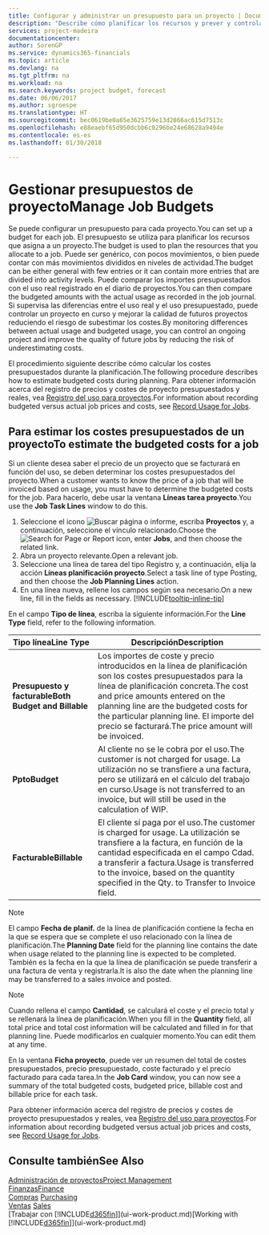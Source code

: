 ```yaml
---
title: Configurar y administrar un presupuesto para un proyecto | Documentos de Microsoft
description: "Describe cómo planificar los recursos y prever y controlar los costes de un proyecto mediante la configuración de un presupuesto para cada proyecto."
services: project-madeira
documentationcenter: 
author: SorenGP
ms.service: dynamics365-financials
ms.topic: article
ms.devlang: na
ms.tgt_pltfrm: na
ms.workload: na
ms.search.keywords: project budget, forecast
ms.date: 06/06/2017
ms.author: sgroespe
ms.translationtype: HT
ms.sourcegitcommit: bec0619be0a65e3625759e13d2866ac615d7513c
ms.openlocfilehash: e88eaebf65d950dcbb6c0296be24e68628a9494e
ms.contentlocale: es-es
ms.lasthandoff: 01/30/2018

---
```

# <a name="manage-job-budgets"></a><span data-ttu-id="37c2d-103">Gestionar presupuestos de proyecto</span><span class="sxs-lookup"><span data-stu-id="37c2d-103">Manage Job Budgets</span></span>
<span data-ttu-id="37c2d-104">Se puede configurar un presupuesto para cada proyecto.</span><span class="sxs-lookup"><span data-stu-id="37c2d-104">You can set up a budget for each job.</span></span> <span data-ttu-id="37c2d-105">El presupuesto se utiliza para planificar los recursos que asigna a un proyecto.</span><span class="sxs-lookup"><span data-stu-id="37c2d-105">The budget is used to plan the resources that you allocate to a job.</span></span> <span data-ttu-id="37c2d-106">Puede ser genérico, con pocos movimientos, o bien puede contar con más movimientos divididos en niveles de actividad.</span><span class="sxs-lookup"><span data-stu-id="37c2d-106">The budget can be either general with few entries or it can contain more entries that are divided into activity levels.</span></span> <span data-ttu-id="37c2d-107">Puede comparar los importes presupuestados con el uso real registrado en el diario de proyectos.</span><span class="sxs-lookup"><span data-stu-id="37c2d-107">You can then compare the budgeted amounts with the actual usage as recorded in the job journal.</span></span> <span data-ttu-id="37c2d-108">Si supervisa las diferencias entre el uso real y el uso presupuestado, puede controlar un proyecto en curso y mejorar la calidad de futuros proyectos reduciendo el riesgo de subestimar los costes.</span><span class="sxs-lookup"><span data-stu-id="37c2d-108">By monitoring differences between actual usage and budgeted usage, you can control an ongoing project and improve the quality of future jobs by reducing the risk of underestimating costs.</span></span>

<span data-ttu-id="37c2d-109">El procedimiento siguiente describe cómo calcular los costes presupuestados durante la planificación.</span><span class="sxs-lookup"><span data-stu-id="37c2d-109">The following procedure describes how to estimate budgeted costs during planning.</span></span> <span data-ttu-id="37c2d-110">Para obtener información acerca del registro de precios y costes de proyecto presupuestados y reales, vea [Registro del uso para proyectos](projects-how-record-job-usage.md).</span><span class="sxs-lookup"><span data-stu-id="37c2d-110">For information about recording budgeted versus actual job prices and costs, see [Record Usage for Jobs](projects-how-record-job-usage.md).</span></span>  

## <a name="JobBudgetCosts"></a> <span data-ttu-id="37c2d-111">Para estimar los costes presupuestados de un proyecto</span><span class="sxs-lookup"><span data-stu-id="37c2d-111">To estimate the budgeted costs for a job</span></span>
<span data-ttu-id="37c2d-112">Si un cliente desea saber el precio de un proyecto que se facturará en función del uso, se deben determinar los costes presupuestados del proyecto.</span><span class="sxs-lookup"><span data-stu-id="37c2d-112">When a customer wants to know the price of a job that will be invoiced based on usage, you must have to determine the budgeted costs for the job.</span></span> <span data-ttu-id="37c2d-113">Para hacerlo, debe usar la ventana **Líneas tarea proyecto**.</span><span class="sxs-lookup"><span data-stu-id="37c2d-113">You use the **Job Task Lines** window to do this.</span></span>

1. <span data-ttu-id="37c2d-114">Seleccione el icono ![Buscar página o informe](media/ui-search/search_small.png "icono Buscar página o informe"), escriba **Proyectos** y, a continuación, seleccione el vínculo relacionado.</span><span class="sxs-lookup"><span data-stu-id="37c2d-114">Choose the ![Search for Page or Report](media/ui-search/search_small.png "Search for Page or Report icon") icon, enter **Jobs**, and then choose the related link.</span></span>  
2. <span data-ttu-id="37c2d-115">Abra un proyecto relevante.</span><span class="sxs-lookup"><span data-stu-id="37c2d-115">Open a relevant job.</span></span>
3. <span data-ttu-id="37c2d-116">Seleccione una línea de tarea del tipo Registro y, a continuación, elija la acción **Líneas planificación proyecto**.</span><span class="sxs-lookup"><span data-stu-id="37c2d-116">Select a task line of type Posting, and then choose the **Job Planning Lines** action.</span></span>
4. <span data-ttu-id="37c2d-117">En una línea nueva, rellene los campos según sea necesario.</span><span class="sxs-lookup"><span data-stu-id="37c2d-117">On a new line, fill in the fields as necessary.</span></span> [!INCLUDE[tooltip-inline-tip](includes/tooltip-inline-tip_md.md)]   

<span data-ttu-id="37c2d-118">En el campo **Tipo de línea**, escriba la siguiente información.</span><span class="sxs-lookup"><span data-stu-id="37c2d-118">For the **Line Type** field, refer to the following information.</span></span>  

| <span data-ttu-id="37c2d-119">Tipo línea</span><span class="sxs-lookup"><span data-stu-id="37c2d-119">Line Type</span></span> | <span data-ttu-id="37c2d-120">Descripción</span><span class="sxs-lookup"><span data-stu-id="37c2d-120">Description</span></span> |
| --- | --- |
| <span data-ttu-id="37c2d-121">**Presupuesto y facturable**</span><span class="sxs-lookup"><span data-stu-id="37c2d-121">**Both Budget and Billable**</span></span> |<span data-ttu-id="37c2d-122">Los importes de coste y precio introducidos en la línea de planificación son los costes presupuestados para la línea de planificación concreta.</span><span class="sxs-lookup"><span data-stu-id="37c2d-122">The cost and price amounts entered on the planning line are the budgeted costs for the particular planning line.</span></span> <span data-ttu-id="37c2d-123">El importe del precio se facturará.</span><span class="sxs-lookup"><span data-stu-id="37c2d-123">The price amount will be invoiced.</span></span> |
| <span data-ttu-id="37c2d-124">**Ppto**</span><span class="sxs-lookup"><span data-stu-id="37c2d-124">**Budget**</span></span> |<span data-ttu-id="37c2d-125">Al cliente no se le cobra por el uso.</span><span class="sxs-lookup"><span data-stu-id="37c2d-125">The customer is not charged for usage.</span></span> <span data-ttu-id="37c2d-126">La utilización no se transfiere a una factura, pero se utilizará en el cálculo del trabajo en curso.</span><span class="sxs-lookup"><span data-stu-id="37c2d-126">Usage is not transferred to an invoice, but will still be used in the calculation of WIP.</span></span> |
| <span data-ttu-id="37c2d-127">**Facturable**</span><span class="sxs-lookup"><span data-stu-id="37c2d-127">**Billable**</span></span> |<span data-ttu-id="37c2d-128">El cliente sí paga por el uso.</span><span class="sxs-lookup"><span data-stu-id="37c2d-128">The customer is charged for usage.</span></span> <span data-ttu-id="37c2d-129">La utilización se transfiere a la factura, en función de la cantidad especificada en el campo Cdad. a transferir a factura.</span><span class="sxs-lookup"><span data-stu-id="37c2d-129">Usage is transferred to the invoice, based on the quantity specified in the Qty. to Transfer to Invoice field.</span></span> |

> [!NOTE]  
>   <span data-ttu-id="37c2d-130">El campo **Fecha de planif.** de la línea de planificación contiene la fecha en la que se espera que se complete el uso relacionado con la línea de planificación.</span><span class="sxs-lookup"><span data-stu-id="37c2d-130">The **Planning Date** field for the planning line contains the date when usage related to the planning line is expected to be completed.</span></span> <span data-ttu-id="37c2d-131">También es la fecha en la que la línea de planificación se puede transferir a una factura de venta y registrarla.</span><span class="sxs-lookup"><span data-stu-id="37c2d-131">It is also the date when the planning line may be transferred to a sales invoice and posted.</span></span>  

> [!NOTE]  
>   <span data-ttu-id="37c2d-132">Cuando rellena el campo **Cantidad**, se calculará el coste y el precio total y se rellenará la línea de planificación.</span><span class="sxs-lookup"><span data-stu-id="37c2d-132">When you fill in the **Quantity** field, all total price and total cost information will be calculated and filled in for that planning line.</span></span> <span data-ttu-id="37c2d-133">Puede modificarlos en cualquier momento.</span><span class="sxs-lookup"><span data-stu-id="37c2d-133">You can edit them at any time.</span></span>

<span data-ttu-id="37c2d-134">En la ventana **Ficha proyecto**, puede ver un resumen del total de costes presupuestados, precio presupuestado, coste facturado y el precio facturado para cada tarea.</span><span class="sxs-lookup"><span data-stu-id="37c2d-134">In the **Job Card** window, you can now see a summary of the total budgeted costs, budgeted price, billable cost and billable price for each task.</span></span>

<span data-ttu-id="37c2d-135">Para obtener información acerca del registro de precios y costes de proyecto presupuestados y reales, vea [Registro del uso para proyectos](projects-how-record-job-usage.md).</span><span class="sxs-lookup"><span data-stu-id="37c2d-135">For information about recording budgeted versus actual job prices and costs, see [Record Usage for Jobs](projects-how-record-job-usage.md).</span></span>

## <a name="see-also"></a><span data-ttu-id="37c2d-136">Consulte también</span><span class="sxs-lookup"><span data-stu-id="37c2d-136">See Also</span></span>
[<span data-ttu-id="37c2d-137">Administración de proyectos</span><span class="sxs-lookup"><span data-stu-id="37c2d-137">Project Management</span></span>](projects-manage-projects.md)  
[<span data-ttu-id="37c2d-138">Finanzas</span><span class="sxs-lookup"><span data-stu-id="37c2d-138">Finance</span></span>](finance.md)  
<span data-ttu-id="37c2d-139">[Compras](purchasing-manage-purchasing.md)       </span><span class="sxs-lookup"><span data-stu-id="37c2d-139">[Purchasing](purchasing-manage-purchasing.md)       </span></span>  
<span data-ttu-id="37c2d-140">[Ventas](sales-manage-sales.md)    </span><span class="sxs-lookup"><span data-stu-id="37c2d-140">[Sales](sales-manage-sales.md)    </span></span>  
<span data-ttu-id="37c2d-141">[Trabajar con [!INCLUDE[d365fin](includes/d365fin_md.md)]](ui-work-product.md)</span><span class="sxs-lookup"><span data-stu-id="37c2d-141">[Working with [!INCLUDE[d365fin](includes/d365fin_md.md)]](ui-work-product.md)</span></span>  

